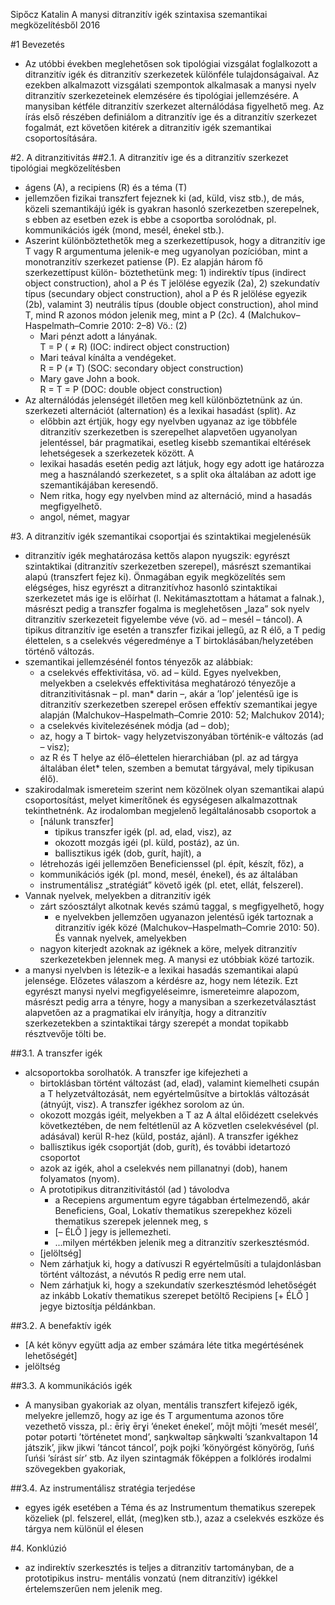 Sipőcz Katalin
A manysi ditranzitív igék szintaxisa szemantikai megközelítésből
2016

#1 Bevezetés

* Az utóbbi években meglehetősen sok tipológiai vizsgálat foglalkozott a
  ditranzitív igék és ditranzitív szerkezetek különféle tulajdonságaival. Az
  ezekben alkalmazott vizsgálati szempontok alkalmasak a manysi nyelv
  ditranzitív szerkezeteinek elemzésére és tipológiai jellemzésére. A manysiban
  kétféle ditranzitív szerkezet alternálódása figyelhető meg. Az írás első
  részében definiálom a ditranzitív ige és a ditranzitív szerkezet fogalmát,
  ezt követően kitérek a ditranzitív igék szemantikai csoportosítására.  

#2. A ditranzitivitás
##2.1. A ditranzitív ige és a ditranzitív szerkezet tipológiai megközelítésben

* ágens (A), a recipiens (R) és a téma (T)
* jellemzően fizikai transzfert fejeznek ki (ad, küld, visz stb.), de más,
  közeli szemantikájú igék is gyakran hasonló szerkezetben szerepelnek, s
  ebben az esetben ezek is ebbe a csoportba sorolódnak, pl. kommunikációs igék
  (mond, mesél, énekel stb.).
* Aszerint különböztethetők meg a szerkezettípusok, hogy a ditranzitív ige T
  vagy R argumentuma jelenik-e meg ugyanolyan pozícióban, mint a monotranzitív
  szerkezet patiense (P). Ez alapján három fő szerkezettípust külön-
  böztethetünk meg: 1) indirektív típus (indirect object construction), ahol a
  P és T jelölése egyezik (2a), 2) szekundatív típus (secundary object
  construction), ahol a P és R jelölése egyezik (2b), valamint 3) neutrális
  típus (double object construction), ahol mind T, mind R azonos módon jelenik
  meg, mint a P (2c). 4 (Malchukov– Haspelmath–Comrie 2010: 2–8) Vö.: (2)
  * Mari pénzt adott a lányának.  
    T = P ( ≠ R) (IOC: indirect object construction)
  * Mari teával kínálta a vendégeket.  
    R = P (≠ T) (SOC: secondary object construction)
  * Mary gave John a book.  
    R = T = P (DOC: double object construction)
* Az alternálódás jelenségét illetően meg kell különböztetnünk az ún.
  szerkezeti alternációt (alternation) és a lexikai hasadást (split). Az
  * előbbin azt értjük, hogy egy nyelvben ugyanaz az ige többféle ditranzitív
  szerkezetben is szerepelhet alapvetően ugyanolyan jelentéssel, bár
  pragmatikai, esetleg kisebb szemantikai eltérések lehetségesek a szerkezetek
  között. A 
  * lexikai hasadás esetén pedig azt látjuk, hogy egy adott ige
  határozza meg a használandó szerkezetet, s a split oka általában az adott ige
  szemantikájában keresendő.
  * Nem ritka, hogy egy nyelvben mind az alternáció, mind a hasadás
    megfigyelhető.
  * angol, német, magyar

#3. A ditranzitív igék szemantikai csoportjai és szintaktikai megjelenésük

* ditranzitív igék meghatározása kettős alapon nyugszik: egyrészt szintaktikai
  (ditranzitív szerkezetben szerepel), másrészt szemantikai alapú (transzfert
  fejez ki). Önmagában egyik megközelítés sem elégséges, hisz egyrészt a
  ditranzitívhoz hasonló szintaktikai szerkezetet más ige is előírhat (l.
  Nekitámasztottam a hátamat a falnak.), másrészt pedig a transzfer fogalma
  is meglehetősen „laza” sok nyelv ditranzitív szerkezeteit figyelembe véve
  (vö. ad – mesél – táncol).  A tipikus ditranzitív ige esetén a transzfer
  fizikai jellegű, az R élő, a T pedig élettelen, s a cselekvés végeredménye
  a T birtoklásában/helyzetében történő változás.
* szemantikai jellemzésénél fontos tényezők az alábbiak:
  * a cselekvés effektivitása, vö. ad – küld. Egyes nyelvekben, melyekben a
    cselekvés effektivitása meghatározó tényezője a ditranzitivitásnak – pl.
    man* darin –, akár a ’lop’ jelentésű ige is ditranzitív szerkezetben
    szerepel erősen effektív szemantikai jegye alapján
    (Malchukov–Haspelmath–Comrie 2010: 52; Malchukov 2014);
  * a cselekvés kivitelezésének módja (ad – dob);
  * az, hogy a T birtok- vagy helyzetviszonyában történik-e változás (ad – visz);
  * az R és T helye az élő–élettelen hierarchiában (pl. az ad tárgya általában
    élet* telen, szemben a bemutat tárgyával, mely tipikusan élő).
* szakirodalmak ismereteim szerint nem közölnek olyan szemantikai alapú
  csoportosítást, melyet kimerítőnek és egységesen alkalmazottnak
  tekinthetnénk. Az irodalomban megjelenő legáltalánosabb csoportok a 
  * [nálunk transzfer]
    * tipikus transzfer igék (pl. ad, elad, visz), az 
    * okozott mozgás igéi (pl.  küld, postáz), az ún. 
    * ballisztikus igék (dob, gurít, hajít), a 
  * létrehozás igéi jellemzően Beneficienssel (pl. épít, készít, főz), a
  * kommunikációs igék (pl. mond, mesél, énekel), és az általában
  * instrumentálisz „stratégiát” követő igék (pl. etet, ellát, felszerel).
* Vannak nyelvek, melyekben a ditranzitív igék 
  * zárt szóosztályt alkotnak kevés számú taggal, s megfigyelhető, hogy 
    * e nyelvekben jellemzően ugyanazon jelentésű igék tartoznak a ditranzitív
      igék közé (Malchukov–Haspelmath–Comrie 2010: 50). És vannak nyelvek,
      amelyekben
  * nagyon kiterjedt azoknak az igéknek a köre, melyek ditranzitív
    szerkezetekben jelennek meg. A manysi ez utóbbiak közé tartozik.
* a manysi nyelvben is létezik-e a lexikai hasadás szemantikai alapú jelensége.
  Előzetes válaszom a kérdésre az, hogy nem létezik. Ezt egyrészt manysi
  nyelvi megfigyeléseimre, ismereteimre alapozom, másrészt pedig arra a tényre,
  hogy a manysiban a szerkezetválasztást alapvetően az a pragmatikai elv
  irányítja, hogy a ditranzitív szerkezetekben a szintaktikai tárgy szerepét
  a mondat topikabb résztvevője tölti be.

##3.1. A transzfer igék

* alcsoportokba sorolhatók. A transzfer ige kifejezheti a 
  * birtoklásban történt változást (ad, elad), valamint kiemelheti csupán a T
    helyzetváltozását, nem egyértelműsítve a birtoklás változását (átnyújt,
    visz). A transzfer igékhez sorolom az ún. 
  * okozott mozgás igéit, melyekben a T az A által előidézett cselekvés
    következtében, de nem feltétlenül az A közvetlen cselekvésével (pl.
    adásával) kerül R-hez (küld, postáz, ajánl).  A transzfer igékhez
  * ballisztikus igék csoportját (dob, gurít), és további idetartozó csoportot
  * azok az igék, ahol a cselekvés nem pillanatnyi (dob), hanem folyamatos
    (nyom). 
  * A prototipikus ditranzitivitástól (ad ) távolodva 
    * a Recepiens argumentum egyre tágabban értelmezendő, akár Beneficiens,
      Goal, Lokatív thematikus szerepekhez közeli thematikus szerepek jelennek
      meg, s 
    * [– ÉLŐ ] jegy is jellemezheti. 
    * ...milyen mértékben jelenik meg a ditranzitív szerkesztésmód.
  * [jelöltség]
  * Nem zárhatjuk ki, hogy a datívuszi R egyértelműsíti a tulajdonlásban
    történt változást, a névutós R pedig erre nem utal.
  * Nem zárhatjuk ki, hogy a szekundatív szerkesztésmód lehetőségét az inkább
    Lokatív thematikus szerepet betöltő Recipiens [+ ÉLŐ ] jegye biztosítja
    példánkban.

##3.2. A benefaktív igék

* [A két könyv együtt adja az ember számára léte titka megértésének
  lehetőségét]
* jelöltség

##3.3. A kommunikációs igék

* A manysiban gyakoriak az olyan, mentális transzfert kifejező igék, melyekre
  jellemző, hogy az ige és T argumentuma azonos tőre vezethető vissza, pl.:
  ēriɣ ērɣi ’éneket énekel’, mōjt mōjti ’mesét mesél’, potər potərti
  ’történetet mond’, saŋkwəltəp sāŋkwəlti ’szankvaltapon 14 játszik’, jikw
  jikwi ’táncot táncol’, pojk pojki ’könyörgést könyörög, ľuńś ľuńśi ’sírást
  sír’ stb. Az ilyen szintagmák főképpen a folklórés irodalmi szövegekben 
  gyakoriak,

##3.4. Az instrumentálisz stratégia terjedése

* egyes igék esetében a Téma és az Instrumentum thematikus szerepek közeliek
  (pl. felszerel, ellát, (meg)ken stb.), azaz a cselekvés eszköze és tárgya nem
  különül el élesen

#4. Konklúzió

* az indirektív szerkesztés is teljes a ditranzitív tartományban, de a
  prototipikus instru- mentális vonzatú (nem ditranzitív) igékkel
  értelemszerűen nem jelenik meg.
